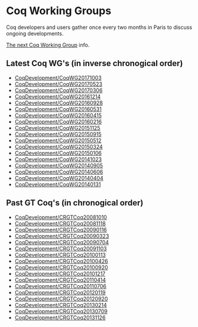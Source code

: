 Coq Working Groups
==================

Coq developers and users gather once every two months in Paris to discuss ongoing developments.

[The next Coq Working Group](NextCoqWG) info.

Latest Coq WG's (in inverse chronogical order)
----------------------------------------------

-   [CoqDevelopment/CoqWG20171003](CoqWG20171003)
-   [CoqDevelopment/CoqWG20170523](CoqWG20170523)
-   [CoqDevelopment/CoqWG20170306](CoqWG20170306)
-   [CoqDevelopment/CoqWG20161214](CoqWG20161214)
-   [CoqDevelopment/CoqWG20160928](CoqWG20160928)
-   [CoqDevelopment/CoqWG20160531](CoqWG20160531)
-   [CoqDevelopment/CoqWG20160415](CoqWG20160415)
-   [CoqDevelopment/CoqWG20160216](CoqWG20160216)
-   [CoqDevelopment/CoqWG20151125](CoqWG20151125)
-   [CoqDevelopment/CoqWG20150915](CoqWG20150915)
-   [CoqDevelopment/CoqWG20150512](CoqWG20150512)
-   [CoqDevelopment/CoqWG20150324](CoqWG20150324)
-   [CoqDevelopment/CoqWG20150106](CoqWG20150106)
-   [CoqDevelopment/CoqWG20141023](CoqWG20141023)
-   [CoqDevelopment/CoqWG20140905](CoqWG20140905)
-   [CoqDevelopment/CoqWG20140606](CoqWG20140606)
-   [CoqDevelopment/CoqWG20140404](CoqWG20140404)
-   [CoqDevelopment/CoqWG20140131](CoqWG20140131)

Past GT Coq's (in chronogical order)
------------------------------------

-   [CoqDevelopment/CRGTCoq20081010](CRGTCoq20081010)
-   [CoqDevelopment/CRGTCoq20081118](CRGTCoq20081118)
-   [CoqDevelopment/CRGTCoq20090116](CRGTCoq20090116)
-   [CoqDevelopment/CRGTCoq20090323](CRGTCoq20090323)
-   [CoqDevelopment/CRGTCoq20090704](CRGTCoq20090704)
-   [CoqDevelopment/CRGTCoq20091103](CRGTCoq20091103)
-   [CoqDevelopment/CRGTCoq20100113](CRGTCoq20100113)
-   [CoqDevelopment/CRGTCoq20100426](CRGTCoq20100426)
-   [CoqDevelopment/CRGTCoq20100920](CRGTCoq20100920)
-   [CoqDevelopment/CRGTCoq20101217](CRGTCoq20101217)
-   [CoqDevelopment/CRGTCoq20110414](CRGTCoq20110414)
-   [CoqDevelopment/CRGTCoq20110706](CRGTCoq20110706)
-   [CoqDevelopment/CRGTCoq20120119](CRGTCoq20120119)
-   [CoqDevelopment/CRGTCoq20120920](CRGTCoq20120920)
-   [CoqDevelopment/CRGTCoq20130214](CRGTCoq20130214)
-   [CoqDevelopment/CRGTCoq20130709](CRGTCoq20130709)
-   [CoqDevelopment/CRGTCoq20131126](CRGTCoq20131126)
